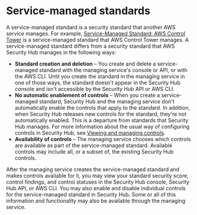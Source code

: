 # Service\-managed standards<a name="service-managed-standards"></a>

A service\-managed standard is a security standard that another AWS service manages\. For example, [Service\-Managed Standard: AWS Control Tower](service-managed-standard-aws-control-tower.md) is a service\-managed standard that AWS Control Tower manages\. A service\-managed standard differs from a security standard that AWS Security Hub manages in the following ways:
+ **Standard creation and deletion** – You create and delete a service\-managed standard with the managing service's console or API, or with the AWS CLI\. Until you create the standard in the managing service in one of those ways, the standard doesn't appear in the Security Hub console and isn't accessible by the Security Hub API or AWS CLI\.
+ **No automatic enablement of controls** – When you create a service\-managed standard, Security Hub and the managing service don't automatically enable the controls that apply to the standard\. In addition, when Security Hub releases new controls for the standard, they're not automatically enabled\. This is a departure from standards that Security Hub manages\. For more information about the usual way of configuring controls in Security Hub, see [Viewing and managing controls](controls-view-manage.md)\.
+ **Availability of controls** – The managing service chooses which controls are available as part of the service\-managed standard\. Available controls may include all, or a subset of, the existing Security Hub controls\.

After the managing service creates the service\-managed standard and makes controls available for it, you may view your standard security score, control findings, and control statuses in the Security Hub console, Security Hub API, or AWS CLI\. You may also enable and disable individual controls for the service\-managed standard in Security Hub\. Some or all of this information and functionality may also be available through the managing service\.